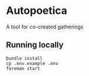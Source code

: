 # Autopoetica

A tool for co-created gatherings

## Running locally

```
bundle install
cp .env.example .env
foreman start
```